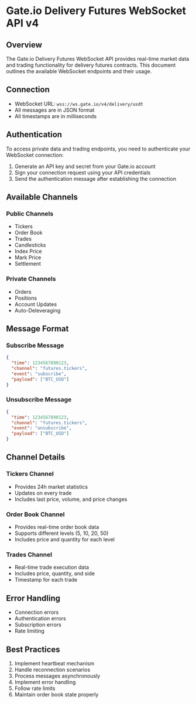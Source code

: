 # Gate.io Delivery Futures WebSocket API v4

## Overview
The Gate.io Delivery Futures WebSocket API provides real-time market data and trading functionality for delivery futures contracts. This document outlines the available WebSocket endpoints and their usage.

## Connection
- WebSocket URL: `wss://ws.gate.io/v4/delivery/usdt`
- All messages are in JSON format
- All timestamps are in milliseconds

## Authentication
To access private data and trading endpoints, you need to authenticate your WebSocket connection:

1. Generate an API key and secret from your Gate.io account
2. Sign your connection request using your API credentials
3. Send the authentication message after establishing the connection

## Available Channels

### Public Channels
- Tickers
- Order Book
- Trades
- Candlesticks
- Index Price
- Mark Price
- Settlement

### Private Channels
- Orders
- Positions
- Account Updates
- Auto-Deleveraging

## Message Format

### Subscribe Message
```json
{
  "time": 1234567890123,
  "channel": "futures.tickers",
  "event": "subscribe",
  "payload": ["BTC_USD"]
}
```

### Unsubscribe Message
```json
{
  "time": 1234567890123,
  "channel": "futures.tickers",
  "event": "unsubscribe",
  "payload": ["BTC_USD"]
}
```

## Channel Details

### Tickers Channel
- Provides 24h market statistics
- Updates on every trade
- Includes last price, volume, and price changes

### Order Book Channel
- Provides real-time order book data
- Supports different levels (5, 10, 20, 50)
- Includes price and quantity for each level

### Trades Channel
- Real-time trade execution data
- Includes price, quantity, and side
- Timestamp for each trade

## Error Handling
- Connection errors
- Authentication errors
- Subscription errors
- Rate limiting

## Best Practices
1. Implement heartbeat mechanism
2. Handle reconnection scenarios
3. Process messages asynchronously
4. Implement error handling
5. Follow rate limits
6. Maintain order book state properly